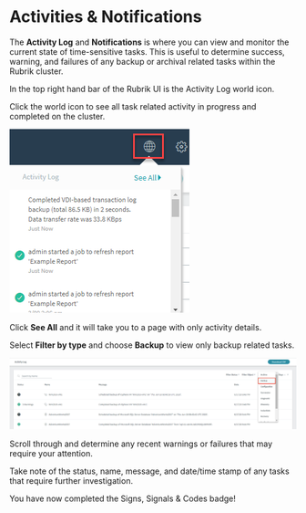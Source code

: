 # Activities & Notifications

The **Activity Log** and **Notifications** is where you can view and monitor the current state of time-sensitive tasks. This is useful to determine success, warning, and failures of any backup or archival related tasks within the Rubrik cluster.

In the top right hand bar of the Rubrik UI is the Activity Log world icon.

Click the world icon to see all task related activity in progress and completed on the cluster.

![](../.gitbook/assets/image95.png)

Click **See All** and it will take you to a page with only activity details.

Select **Filter by type** and choose **Backup** to view only backup related tasks.

![](../.gitbook/assets/image96.png)

Scroll through and determine any recent warnings or failures that may require your attention.

Take note of the status, name, message, and date/time stamp of any tasks that require further investigation.

You have now completed the Signs, Signals & Codes badge!

